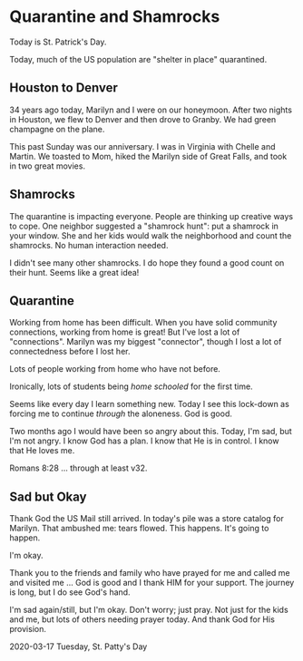 # Quarantine and Shamrocks

Today is St. Patrick's Day.

Today, much of the US population are "shelter in place" quarantined.

## Houston to Denver

34 years ago today, Marilyn and I were on our honeymoon.
After two nights in Houston, we flew to Denver and then drove to Granby.
We had green champagne on the plane.

This past Sunday was our anniversary.
I was in Virginia with Chelle and Martin. We toasted to Mom,
hiked the Marilyn side of Great Falls, and took in two great movies.

## Shamrocks

The quarantine is impacting everyone.
People are thinking up creative ways to cope.
One neighbor suggested a "shamrock hunt": put a shamrock in your window.
She and her kids would walk the neighborhood and count the shamrocks.
No human interaction needed.

I didn't see many other shamrocks. I do hope they found a good count
on their hunt. Seems like a great idea!

## Quarantine

Working from home has been difficult.
When you have solid community connections, working from home is great!
But I've lost a lot of "connections". Marilyn was my biggest "connector",
though I lost a lot of connectedness before I lost her.

Lots of people working from home who have not before.

Ironically, lots of students being *home schooled* for the first time.

Seems like every day I learn something new.
Today I see this lock-down as forcing me to continue *through*
the aloneness. God is good.

Two months ago I would have been so angry about this.
Today, I'm sad, but I'm not angry. I know God has a plan.
I know that He is in control. I know that He loves me.

Romans 8:28 ... through at least v32.

## Sad but Okay

Thank God the US Mail still arrived.
In today's pile was a store catalog for Marilyn.
That ambushed me: tears flowed. This happens. It's going to happen.

I'm okay.

Thank you to the friends and family who have prayed for me
and called me and visited me ... God is good and I thank HIM
for your support. The journey is long, but I do see God's hand.

I'm sad again/still, but I'm okay. Don't worry; just pray.
Not just for the kids and me, but lots of others needing prayer today.
And thank God for His provision.

2020-03-17 Tuesday, St. Patty's Day


